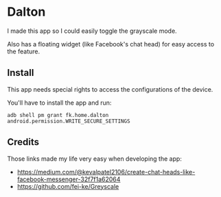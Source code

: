 # Dalton

I made this app so I could easily toggle the grayscale mode.

Also has a floating widget (like Facebook's chat head) for easy access to the feature.

## Install

This app needs special rights to access the configurations of the device.

You'll have to install the app and run:

```
adb shell pm grant fk.home.dalton android.permission.WRITE_SECURE_SETTINGS
```

## Credits

Those links made my life very easy when developing the app:

- https://medium.com/@kevalpatel2106/create-chat-heads-like-facebook-messenger-32f7f1a62064
- https://github.com/fei-ke/Greyscale
